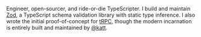 Engineer, open-sourcer, and ride-or-die TypeScripter. I build and maintain [Zod](https://github.com/colinhacks/zod), a TypeScript schema validation library with static type inference. I also wrote the initial proof-of-concept for [tRPC](https://trpc.io), though the modern incarnation is entirely built and maintained by [@katt](https://github.com/katt).
